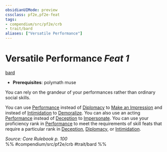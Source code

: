 ```yaml
---
obsidianUIMode: preview
cssclass: pf2e,pf2e-feat
tags:
- compendium/src/pf2e/crb
- trait/bard
aliases: ["Versatile Performance"]
---
```

# Versatile Performance  *Feat 1*  
[bard](/rules/traits/bard.md)  

- **Prerequisites**: polymath muse

You can rely on the grandeur of your performances rather than ordinary social skills.

You can use [Performance](/compendium/skills.md#Performance) instead of [Diplomacy](/compendium/skills.md#Diplomacy) to [Make an Impression](/rules/actions/make-an-impression.md) and instead of [Intimidation](/compendium/skills.md#Intimidation) to [Demoralize](/rules/actions/demoralize.md). You can also use an acting [Performance](/compendium/skills.md#Performance) instead of [Deception](/compendium/skills.md#Deception) to [Impersonate](/rules/actions/impersonate.md). You can use your proficiency rank in [Performance](/compendium/skills.md#Performance) to meet the requirements of skill feats that require a particular rank in [Deception](/compendium/skills.md#Deception), [Diplomacy](/compendium/skills.md#Diplomacy), or [Intimidation](/compendium/skills.md#Intimidation).

*Source: Core Rulebook p. 100*  
%% #compendium/src/pf2e/crb #trait/bard %%